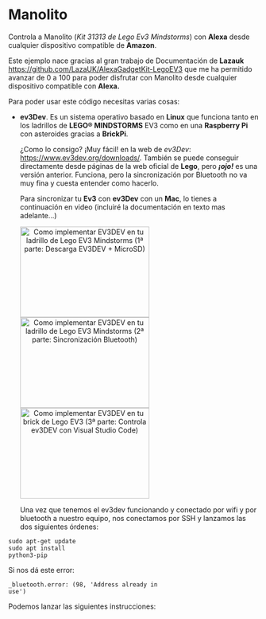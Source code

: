 # Manolito
Controla a Manolito (<i>Kit 31313 de Lego Ev3 Mindstorms</i>) con <b>Alexa</b> desde cualquier dispositivo compatible de <b>Amazon</b>.

Este ejemplo nace gracias al gran trabajo de Documentación de <b>Lazauk</b> https://github.com/LazaUK/AlexaGadgetKit-LegoEV3 que me ha permitido avanzar de 0 a 100 para poder disfrutar con Manolito desde cualquier dispositivo compatible con <b>Alexa.</b>

Para poder usar este código necesitas varias cosas:

- <b>ev3Dev</b>. Es un sistema operativo basado en <b>Linux</b> que funciona tanto en los ladrillos de <b>LEGO® MINDSTORMS</b> EV3 como en una <b>Raspberry Pi</b> con asteroides gracias a <b>BrickPi</b>. 

    ¿Como lo consigo? ¡Muy fácil! en la web de <i>ev3Dev</i>: https://www.ev3dev.org/downloads/. También se puede conseguir directamente desde páginas de la web oficial de <b>Lego</b>, pero <b><i>¡ojo!</i></b> es una versión anterior. Funciona, pero la sincronización por Bluetooth no va muy fina y cuesta entender como hacerlo.
    
    Para sincronizar tu <b>Ev3</b> con <b>ev3Dev</b> con un <b>Mac</b>, lo tienes a continuación en video (incluiré la documentación en texto mas adelante...) 
    <div style="width: 100%; padding: 0; margin: 0 auto;">
    <span style="margin: 10px auto; text-align: center;"><a href="https://youtu.be/SSxdLdfKS5E" target="_blank" >
        <img border="0" alt="Como implementar EV3DEV en tu ladrillo de Lego EV3 Mindstorms (1ª parte: Descarga EV3DEV + MicroSD)" src="http://www.ytopic.es/ev3/videoev3devimagen1.jpg" width="260" height="182">
    </a>
    </span>
     <span style="margin: 10px auto; text-align: center;">
    <a href="https://youtu.be/h6alAdD6sWc" target="_blank">
        <img border="0" alt="Como implementar EV3DEV en tu ladrillo de Lego EV3 Mindstorms (2ª parte: Sincronización Bluetooth)" src="http://www.ytopic.es/ev3/videoev3devimagen2.jpg" width="260" height="182">
    </a>
    </span>
    <span style="margin: 10px auto; text-align: center;">
    <a href="https://youtu.be/2zy9iwp4Kgs" target="_blank">
        <img border="0" alt="Como implementar EV3DEV en tu brick de Lego EV3 (3ª parte: Controla ev3DEV con Visual Studio Code)" src="http://www.ytopic.es/ev3/videoev3devimagen3.jpg" width="260" height="182">
    </a> 
    </span>
    </div>
    
    Una vez que tenemos el ev3dev funcionando y conectado por wifi y por bluetooth a nuestro equipo, nos conectamos por SSH y lanzamos las dos siguientes órdenes:
    
<code>sudo apt-get update</code><br/>
<code>sudo apt install python3-pip</code>

<p>Si nos dá este error:</p>

<code>_bluetooth.error: (98, 'Address already in use')</code><br/>

Podemos lanzar las siguientes instrucciones:


